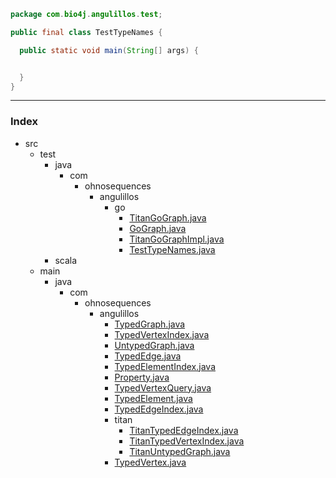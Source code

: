 
```java
package com.bio4j.angulillos.test;

public final class TestTypeNames {

  public static void main(String[] args) {


  }
}
```


------

### Index

+ src
  + test
    + java
      + com
        + ohnosequences
          + angulillos
            + go
              + [TitanGoGraph.java][test/java/com/ohnosequences/angulillos/go/TitanGoGraph.java]
              + [GoGraph.java][test/java/com/ohnosequences/angulillos/go/GoGraph.java]
              + [TitanGoGraphImpl.java][test/java/com/ohnosequences/angulillos/go/TitanGoGraphImpl.java]
              + [TestTypeNames.java][test/java/com/ohnosequences/angulillos/go/TestTypeNames.java]
    + scala
  + main
    + java
      + com
        + ohnosequences
          + angulillos
            + [TypedGraph.java][main/java/com/ohnosequences/angulillos/TypedGraph.java]
            + [TypedVertexIndex.java][main/java/com/ohnosequences/angulillos/TypedVertexIndex.java]
            + [UntypedGraph.java][main/java/com/ohnosequences/angulillos/UntypedGraph.java]
            + [TypedEdge.java][main/java/com/ohnosequences/angulillos/TypedEdge.java]
            + [TypedElementIndex.java][main/java/com/ohnosequences/angulillos/TypedElementIndex.java]
            + [Property.java][main/java/com/ohnosequences/angulillos/Property.java]
            + [TypedVertexQuery.java][main/java/com/ohnosequences/angulillos/TypedVertexQuery.java]
            + [TypedElement.java][main/java/com/ohnosequences/angulillos/TypedElement.java]
            + [TypedEdgeIndex.java][main/java/com/ohnosequences/angulillos/TypedEdgeIndex.java]
            + titan
              + [TitanTypedEdgeIndex.java][main/java/com/ohnosequences/angulillos/titan/TitanTypedEdgeIndex.java]
              + [TitanTypedVertexIndex.java][main/java/com/ohnosequences/angulillos/titan/TitanTypedVertexIndex.java]
              + [TitanUntypedGraph.java][main/java/com/ohnosequences/angulillos/titan/TitanUntypedGraph.java]
            + [TypedVertex.java][main/java/com/ohnosequences/angulillos/TypedVertex.java]

[test/java/com/ohnosequences/angulillos/go/TitanGoGraph.java]: TitanGoGraph.java.md
[test/java/com/ohnosequences/angulillos/go/GoGraph.java]: GoGraph.java.md
[test/java/com/ohnosequences/angulillos/go/TitanGoGraphImpl.java]: TitanGoGraphImpl.java.md
[test/java/com/ohnosequences/angulillos/go/TestTypeNames.java]: TestTypeNames.java.md
[main/java/com/ohnosequences/angulillos/TypedGraph.java]: ../../../../../../main/java/com/ohnosequences/angulillos/TypedGraph.java.md
[main/java/com/ohnosequences/angulillos/TypedVertexIndex.java]: ../../../../../../main/java/com/ohnosequences/angulillos/TypedVertexIndex.java.md
[main/java/com/ohnosequences/angulillos/UntypedGraph.java]: ../../../../../../main/java/com/ohnosequences/angulillos/UntypedGraph.java.md
[main/java/com/ohnosequences/angulillos/TypedEdge.java]: ../../../../../../main/java/com/ohnosequences/angulillos/TypedEdge.java.md
[main/java/com/ohnosequences/angulillos/TypedElementIndex.java]: ../../../../../../main/java/com/ohnosequences/angulillos/TypedElementIndex.java.md
[main/java/com/ohnosequences/angulillos/Property.java]: ../../../../../../main/java/com/ohnosequences/angulillos/Property.java.md
[main/java/com/ohnosequences/angulillos/TypedVertexQuery.java]: ../../../../../../main/java/com/ohnosequences/angulillos/TypedVertexQuery.java.md
[main/java/com/ohnosequences/angulillos/TypedElement.java]: ../../../../../../main/java/com/ohnosequences/angulillos/TypedElement.java.md
[main/java/com/ohnosequences/angulillos/TypedEdgeIndex.java]: ../../../../../../main/java/com/ohnosequences/angulillos/TypedEdgeIndex.java.md
[main/java/com/ohnosequences/angulillos/titan/TitanTypedEdgeIndex.java]: ../../../../../../main/java/com/ohnosequences/angulillos/titan/TitanTypedEdgeIndex.java.md
[main/java/com/ohnosequences/angulillos/titan/TitanTypedVertexIndex.java]: ../../../../../../main/java/com/ohnosequences/angulillos/titan/TitanTypedVertexIndex.java.md
[main/java/com/ohnosequences/angulillos/titan/TitanUntypedGraph.java]: ../../../../../../main/java/com/ohnosequences/angulillos/titan/TitanUntypedGraph.java.md
[main/java/com/ohnosequences/angulillos/TypedVertex.java]: ../../../../../../main/java/com/ohnosequences/angulillos/TypedVertex.java.md